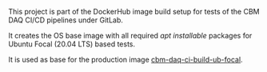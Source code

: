 This project is part of the DockerHub image build setup for tests of
the CBM DAQ CI/CD pipelines under GitLab.

It creates the OS base image with all required _apt installable_ packages
for Ubuntu Focal (20.04 LTS) based tests. 

It is used as base for the production image
[cbm-daq-ci-build-ub-focal](https://github.com/wamu2/cbm-daq-ci-build-ub-focal).

